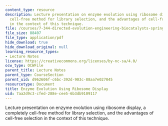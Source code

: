 ```yaml
---
content_type: resource
description: Lecture presentation on enzyme evolution using ribosome display, a completely
  cell-free method for library selection, and the advantages of cell-free selection
  in the context of this technique.
file: /courses/7-344-directed-evolution-engineering-biocatalysts-spring-2008/7aa2d9c3cfed288ecee56b3db9109117_ses11_slides.pdf
file_size: 88407
file_type: application/pdf
hide_download: true
hide_download_original: null
learning_resource_types:
- Lecture Notes
license: https://creativecommons.org/licenses/by-nc-sa/4.0/
ocw_type: OCWFile
parent_title: Lecture Notes
parent_type: CourseSection
parent_uid: d962606f-c6bc-392d-903c-88aa7e027045
resourcetype: Document
title: Enzyme Evolution Using Ribosome Display
uid: 7aa2d9c3-cfed-288e-cee5-6b3db9109117
---
```

Lecture presentation on enzyme evolution using ribosome display, a completely cell-free method for library selection, and the advantages of cell-free selection in the context of this technique.